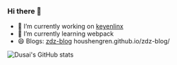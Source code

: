 ### Hi there 👋

<!--
**HOUSHENGREN/HOUSHENGREN** is a ✨ _special_ ✨ repository because its `README.md` (this file) appears on your GitHub profile.

Here are some ideas to get you started:

- 🔭 I’m currently working on ...
- 🌱 I’m currently learning ...
- 👯 I’m looking to collaborate on ...
- 🤔 I’m looking for help with ...
- 💬 Ask me about ...
- 📫 How to reach me: ...
- 😄 Pronouns: ...
- ⚡ Fun fact: ...

skill: https://zhuanlan.zhihu.com/p/426231957

-->

- 🔭 I’m currently working on [keyenlinx](https://www.keyenlinx.com/)
- 🌱 I’m currently learning webpack
- 😄 Blogs: [zdz-blog](houshengren.github.io/zdz-blog/) houshengren.github.io/zdz-blog/

![Dusai's GitHub stats](https://github-readme-stats.vercel.app/api?username=HOUSHENGREN)
